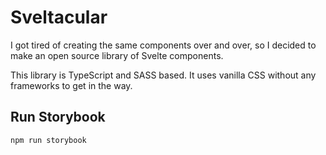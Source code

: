 # Sveltacular

I got tired of creating the same components over and over, so I decided to make an open source library of Svelte components.

This library is TypeScript and SASS based. It uses vanilla CSS without any frameworks to get in the way.

## Run Storybook

```
npm run storybook
```
